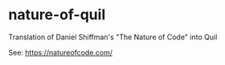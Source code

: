 # nature-of-quil

Translation of Daniel Shiffman's "The Nature of Code" into Quil

See: https://natureofcode.com/
